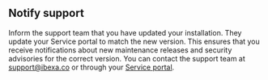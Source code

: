 ## Notify support

Inform the support team that you have updated your installation.
They update your Service portal to match the new version.
This ensures that you receive notifications about new maintenance releases and security advisories for the correct version.
You can contact the support team at support@ibexa.co or through your [Service portal](https://support.ibexa.co).
